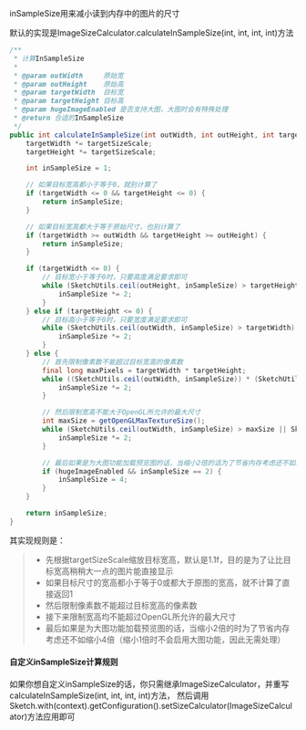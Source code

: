 inSampleSize用来减小读到内存中的图片的尺寸

默认的实现是ImageSizeCalculator.calculateInSampleSize(int, int, int, int)方法
```java
/**
 * 计算InSampleSize
 *
 * @param outWidth     原始宽
 * @param outHeight    原始高
 * @param targetWidth  目标宽
 * @param targetHeight 目标高
 * @param hugeImageEnabled 是否支持大图，大图时会有特殊处理
 * @return 合适的InSampleSize
 */
public int calculateInSampleSize(int outWidth, int outHeight, int targetWidth, int targetHeight, boolean hugeImageEnabled) {
    targetWidth *= targetSizeScale;
    targetHeight *= targetSizeScale;

    int inSampleSize = 1;

    // 如果目标宽高都小于等于0，就别计算了
    if (targetWidth <= 0 && targetHeight <= 0) {
        return inSampleSize;
    }

    // 如果目标宽高都大于等于原始尺寸，也别计算了
    if (targetWidth >= outWidth && targetHeight >= outHeight) {
        return inSampleSize;
    }

    if (targetWidth <= 0) {
        // 目标宽小于等于0时，只要高度满足要求即可
        while (SketchUtils.ceil(outHeight, inSampleSize) > targetHeight) {
            inSampleSize *= 2;
        }
    } else if (targetHeight <= 0) {
        // 目标高小于等于0时，只要宽度满足要求即可
        while (SketchUtils.ceil(outWidth, inSampleSize) > targetWidth) {
            inSampleSize *= 2;
        }
    } else {
        // 首先限制像素数不能超过目标宽高的像素数
        final long maxPixels = targetWidth * targetHeight;
        while ((SketchUtils.ceil(outWidth, inSampleSize)) * (SketchUtils.ceil(outHeight, inSampleSize)) > maxPixels) {
            inSampleSize *= 2;
        }

        // 然后限制宽高不能大于OpenGL所允许的最大尺寸
        int maxSize = getOpenGLMaxTextureSize();
        while (SketchUtils.ceil(outWidth, inSampleSize) > maxSize || SketchUtils.ceil(outHeight, inSampleSize) > maxSize) {
            inSampleSize *= 2;
        }

        // 最后如果是为大图功能加载预览图的话，当缩小2倍的话为了节省内存考虑还不如缩小4倍（缩小1倍时不会启用大图功能，因此无需处理）
        if (hugeImageEnabled && inSampleSize == 2) {
            inSampleSize = 4;
        }
    }

    return inSampleSize;
}
```

其实现规则是：
>* 先根据targetSizeScale缩放目标宽高，默认是1.1f，目的是为了让比目标宽高稍稍大一点的图片能直接显示
>* 如果目标尺寸的宽高都小于等于0或都大于原图的宽高，就不计算了直接返回1
>* 然后限制像素数不能超过目标宽高的像素数
>* 接下来限制宽高均不能超过OpenGL所允许的最大尺寸
>* 最后如果是为大图功能加载预览图的话，当缩小2倍的时为了节省内存考虑还不如缩小4倍（缩小1倍时不会启用大图功能，因此无需处理）

#### 自定义inSampleSize计算规则
如果你想自定义inSampleSize的话，你只需继承ImageSizeCalculator，并重写calculateInSampleSize(int, int, int, int)方法，
然后调用Sketch.with(context).getConfiguration().setSizeCalculator(ImageSizeCalculator)方法应用即可
